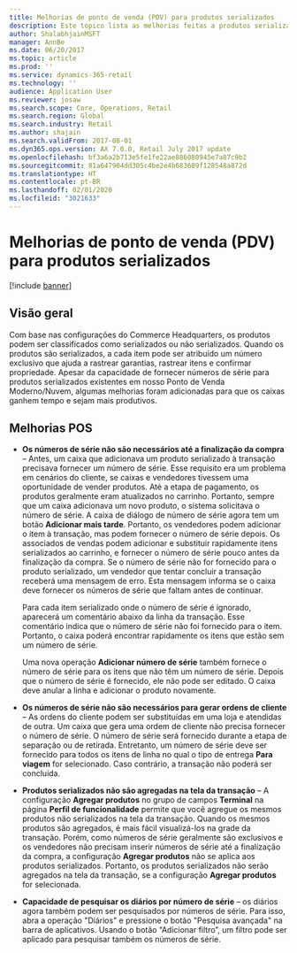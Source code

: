 ```yaml
---
title: Melhorias de ponto de venda (PDV) para produtos serializados
description: Este tópico lista as melhorias feitas a produtos serializados para ajudá-lo a ganhar tempo e ser mais produtivo.
author: ShalabhjainMSFT
manager: AnnBe
ms.date: 06/20/2017
ms.topic: article
ms.prod: ''
ms.service: dynamics-365-retail
ms.technology: ''
audience: Application User
ms.reviewer: josaw
ms.search.scope: Core, Operations, Retail
ms.search.region: Global
ms.search.industry: Retail
ms.author: shajain
ms.search.validFrom: 2017-08-01
ms.dyn365.ops.version: AX 7.0.0, Retail July 2017 update
ms.openlocfilehash: bf3a6a2b713e5fe1fe22ae886080945e7a87c9b2
ms.sourcegitcommit: 81a647904dd305c4be2e4b683689f128548a872d
ms.translationtype: HT
ms.contentlocale: pt-BR
ms.lasthandoff: 02/01/2020
ms.locfileid: "3021633"
---
```

# <a name="point-of-sale-pos-improvements-for-serialized-products"></a>Melhorias de ponto de venda (PDV) para produtos serializados

[!include [banner](includes/banner.md)]

## <a name="overview"></a>Visão geral

Com base nas configurações do Commerce Headquarters, os produtos podem ser classificados como serializados ou não serializados. Quando os produtos são serializados, a cada item pode ser atribuído um número exclusivo que ajuda a rastrear garantias, rastrear itens e confirmar propriedade. Apesar da capacidade de fornecer números de série para produtos serializados existentes em nosso Ponto de Venda Moderno/Nuvem, algumas melhorias foram adicionadas para que os caixas ganhem tempo e sejam mais produtivos.

## <a name="pos-improvements"></a>Melhorias POS

- **Os números de série não são necessários até a finalização da compra** – Antes, um caixa que adicionava um produto serializado à transação precisava fornecer um número de série. Esse requisito era um problema em cenários do cliente, se caixas e vendedores tivessem uma oportunidade de vender produtos. Até a etapa de pagamento, os produtos geralmente eram atualizados no carrinho. Portanto, sempre que um caixa adicionava um novo produto, o sistema solicitava o número de série. A caixa de diálogo de número de série agora tem um botão **Adicionar mais tarde**. Portanto, os vendedores podem adicionar o item à transação, mas podem fornecer o número de série depois. Os associados de vendas podem adicionar e substituir rapidamente itens serializados ao carrinho, e fornecer o número de série pouco antes da finalização da compra. Se o número de série não for fornecido para o produto serializado, um vendedor que tentar concluir a transação receberá uma mensagem de erro. Esta mensagem informa se o caixa deve fornecer os números de série que faltam antes de continuar.

    Para cada item serializado onde o número de série é ignorado, aparecerá um comentário abaixo da linha da transação. Esse comentário indica que o número de série não foi fornecido para o item. Portanto, o caixa poderá encontrar rapidamente os itens que estão sem um número de série.

    Uma nova operação **Adicionar número de série** também fornece o número de série para os itens que não têm um número de série. Depois que o número de série é fornecido, ele não pode ser editado. O caixa deve anular a linha e adicionar o produto novamente.
    
- **Os números de série não são necessários para gerar ordens de cliente** – As ordens do cliente podem ser substituídas em uma loja e atendidas de outra. Um caixa que gera uma ordem de cliente não precisa fornecer o número de série. O número de série será fornecido durante a etapa de separação ou de retirada. Entretanto, um número de série deve ser fornecido para todos os itens de linha no qual o tipo de entrega **Para viagem** for selecionado. Caso contrário, a transação não poderá ser concluída.
- **Produtos serializados não são agregadas na tela da transação** – A configuração **Agregar produtos** no grupo de campos **Terminal** na página **Perfil de funcionalidade** permite que você agregue os mesmos produtos não serializados na tela da transação. Quando os mesmos produtos são agregados, é mais fácil visualizá-los na grade da transação. Porém, como números de série geralmente são exclusivos e os vendedores não precisam inserir números de série até a finalização da compra, a configuração **Agregar produtos** não se aplica aos produtos serializados. Portanto, os produtos serializados não serão agregados na tela da transação, se a configuração **Agregar produtos** for selecionada.
- **Capacidade de pesquisar os diários por número de série** – os diários agora também podem ser pesquisados por números de série. Para isso, abra a operação "Diários" e pressione o botão "Pesquisa avançada" na barra de aplicativos. Usando o botão “Adicionar filtro”, um filtro pode ser aplicado para pesquisar também os números de série.
